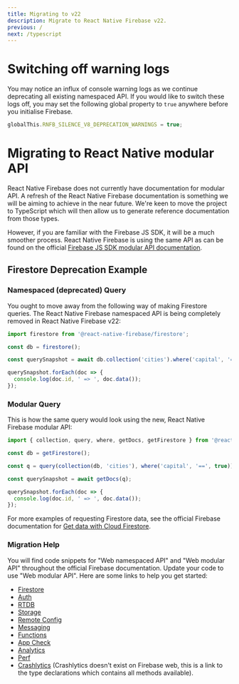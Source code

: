 ```yaml
---
title: Migrating to v22
description: Migrate to React Native Firebase v22.
previous: /
next: /typescript
---
```


# Switching off warning logs

You may notice an influx of console warning logs as we continue deprecating all existing namespaced API. If you would like to switch these logs off, you may set the following global property to `true` anywhere before you initialise Firebase.

```js
globalThis.RNFB_SILENCE_V8_DEPRECATION_WARNINGS = true;
```

# Migrating to React Native modular API

React Native Firebase does not currently have documentation for modular API. A refresh of the React Native Firebase documentation is something we will be aiming to achieve in the near future. We're keen to move the project to TypeScript which will then allow us to generate reference documentation from those types.

However, if you are familiar with the Firebase JS SDK, it will be a much smoother process. React Native Firebase is using the same API as can be found on the official [Firebase JS SDK modular API documentation](https://firebase.google.com/docs/reference/js).

## Firestore Deprecation Example

### Namespaced (deprecated) Query

You ought to move away from the following way of making Firestore queries. The React Native Firebase namespaced API is being completely removed in React Native Firebase v22:

```js
import firestore from '@react-native-firebase/firestore';

const db = firestore();

const querySnapshot = await db.collection('cities').where('capital', '==', true).get();

querySnapshot.forEach(doc => {
  console.log(doc.id, ' => ', doc.data());
});
```

### Modular Query

This is how the same query would look using the new, React Native Firebase modular API:

```js
import { collection, query, where, getDocs, getFirestore } from '@react-native-firebase/firestore';

const db = getFirestore();

const q = query(collection(db, 'cities'), where('capital', '==', true));

const querySnapshot = await getDocs(q);

querySnapshot.forEach(doc => {
  console.log(doc.id, ' => ', doc.data());
});
```

For more examples of requesting Firestore data, see the official Firebase documentation for [Get data with Cloud Firestore](https://firebase.google.com/docs/firestore/query-data/get-data).

### Migration Help

You will find code snippets for "Web namespaced API" and "Web modular API" throughout the official Firebase documentation. Update your code to use "Web modular API". Here are some links to help you get started:

- [Firestore](https://firebase.google.com/docs/firestore/quickstart)
- [Auth](https://firebase.google.com/docs/auth/web/start)
- [RTDB](https://firebase.google.com/docs/database/web/start)
- [Storage](https://firebase.google.com/docs/storage/web/start)
- [Remote Config](https://firebase.google.com/docs/remote-config/get-started?platform=web)
- [Messaging](https://firebase.google.com/docs/cloud-messaging/js/client)
- [Functions](https://firebase.google.com/docs/functions/callable)
- [App Check](https://firebase.google.com/docs/app-check/web/recaptcha-provider)
- [Analytics](https://firebase.google.com/docs/analytics/get-started)
- [Perf](https://firebase.google.com/docs/perf-mon/get-started-web)
- [Crashlytics](https://github.com/invertase/react-native-firebase/blob/main/packages/crashlytics/lib/modular/index.d.ts) (Crashlytics doesn't exist on Firebase web, this is a link to the type declarations which contains all methods available).
